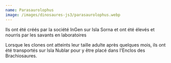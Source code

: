 ```yaml
---
name: Parasaurolophus
image: /images/dinosaures-js3/parasaurolophus.webp
---
```

Ils ont été créés par la société InGen sur Isla Sorna et ont été élevés et nourris par les savants en laboratoires

Lorsque les clones ont atteints leur taille adulte après quelques mois, ils ont été transportés sur Isla Nublar pour y être placé dans l'Enclos des Brachiosaures.